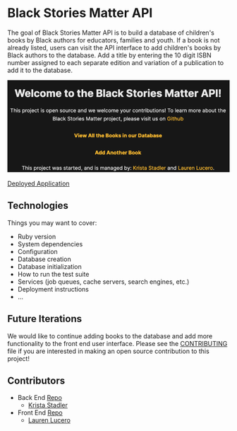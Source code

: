 # Black Stories Matter API
The goal of Black Stories Matter API is to build a database of children's books by Black authors for educators, families and youth. 
If a book is not already listed, users can visit the API interface to add children's books by Black authors to the database.
Add a title by entering the 10 digit ISBN number assigned to each separate edition and variation of a publication to add it to the database.

![Screenshots](api-ui.png)

[Deployed Application](https://black-stories-matter-api.herokuapp.com/)

## Technologies
Things you may want to cover:
* Ruby version
* System dependencies
* Configuration
* Database creation
* Database initialization
* How to run the test suite
* Services (job queues, cache servers, search engines, etc.)
* Deployment instructions
* ...

## Future Iterations
We would like to continue adding books to the database and add more functionality to the front end user interface.
Please see the [CONTRIBUTING](CONTRIBUTING.md) file if you are interested in making an open source contribution to this project!

## Contributors
- Back End [Repo](https://github.com/Black-Stories-Matter/black_stories_matter_api) 
  - [Krista Stadler](https://github.com/kristastadler)
- Front End [Repo](https://github.com/Black-Stories-Matter/black-stories-matter-fe) 
  - [Lauren Lucero](https://github.com/laurenlucero)
